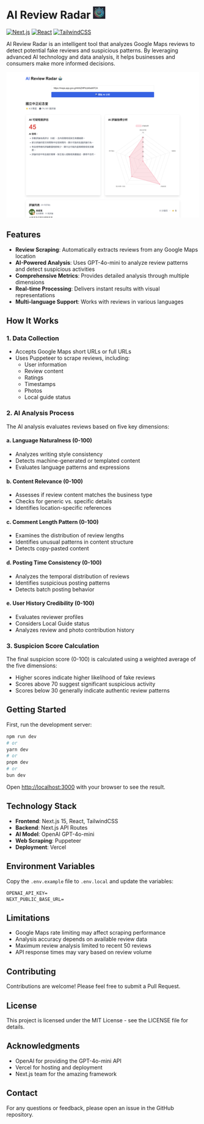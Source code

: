 # AI Review Radar <img src="public/review-radar.png" alt="AI Review Radar Icon" width="32" height="32" />

[![Next.js](https://img.shields.io/badge/Next.js-15-black)](https://nextjs.org/)
[![React](https://img.shields.io/badge/React-19-blue)](https://reactjs.org/)
[![TailwindCSS](https://img.shields.io/badge/TailwindCSS-3-06B6D4)](https://tailwindcss.com/)

AI Review Radar is an intelligent tool that analyzes Google Maps reviews to detect potential fake reviews and suspicious patterns. By leveraging advanced AI technology and data analysis, it helps businesses and consumers make more informed decisions.

![Demo Screenshot](public/demo.png)

## Features

- **Review Scraping**: Automatically extracts reviews from any Google Maps location
- **AI-Powered Analysis**: Uses GPT-4o-mini to analyze review patterns and detect suspicious activities
- **Comprehensive Metrics**: Provides detailed analysis through multiple dimensions
- **Real-time Processing**: Delivers instant results with visual representations
- **Multi-language Support**: Works with reviews in various languages

## How It Works

### 1. Data Collection
- Accepts Google Maps short URLs or full URLs
- Uses Puppeteer to scrape reviews, including:
  - User information
  - Review content
  - Ratings
  - Timestamps
  - Photos
  - Local guide status

### 2. AI Analysis Process

The AI analysis evaluates reviews based on five key dimensions:

#### a. Language Naturalness (0-100)
- Analyzes writing style consistency
- Detects machine-generated or templated content
- Evaluates language patterns and expressions

#### b. Content Relevance (0-100)
- Assesses if review content matches the business type
- Checks for generic vs. specific details
- Identifies location-specific references

#### c. Comment Length Pattern (0-100)
- Examines the distribution of review lengths
- Identifies unusual patterns in content structure
- Detects copy-pasted content

#### d. Posting Time Consistency (0-100)
- Analyzes the temporal distribution of reviews
- Identifies suspicious posting patterns
- Detects batch posting behavior

#### e. User History Credibility (0-100)
- Evaluates reviewer profiles
- Considers Local Guide status
- Analyzes review and photo contribution history

### 3. Suspicion Score Calculation

The final suspicion score (0-100) is calculated using a weighted average of the five dimensions:
- Higher scores indicate higher likelihood of fake reviews
- Scores above 70 suggest significant suspicious activity
- Scores below 30 generally indicate authentic review patterns

## Getting Started

First, run the development server:

```bash
npm run dev
# or
yarn dev
# or
pnpm dev
# or
bun dev
```

Open [http://localhost:3000](http://localhost:3000) with your browser to see the result.

## Technology Stack

- **Frontend**: Next.js 15, React, TailwindCSS
- **Backend**: Next.js API Routes
- **AI Model**: OpenAI GPT-4o-mini
- **Web Scraping**: Puppeteer
- **Deployment**: Vercel

## Environment Variables

Copy the `.env.example` file to `.env.local` and update the variables:

```env
OPENAI_API_KEY=
NEXT_PUBLIC_BASE_URL=
```

## Limitations

- Google Maps rate limiting may affect scraping performance
- Analysis accuracy depends on available review data
- Maximum review analysis limited to recent 50 reviews
- API response times may vary based on review volume

## Contributing

Contributions are welcome! Please feel free to submit a Pull Request.

## License

This project is licensed under the MIT License - see the LICENSE file for details.

## Acknowledgments

- OpenAI for providing the GPT-4o-mini API
- Vercel for hosting and deployment
- Next.js team for the amazing framework

## Contact

For any questions or feedback, please open an issue in the GitHub repository.